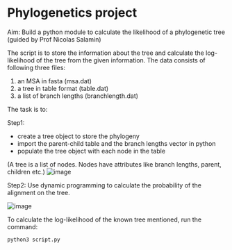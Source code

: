 # Phylogenetics project
Aim: Build a python module to calculate the likelihood of a phylogenetic tree (guided by Prof Nicolas Salamin)

The script is to store the information about the tree and calculate the log-likelihood of the tree from the given information. The data consists of following three files:

1. an MSA in fasta (msa.dat)
2. a tree in table format (table.dat)
3. a list of branch lengths (branchlength.dat)

The task is to:

Step1: 
- create a tree object to store the phylogeny
- import the parent-child table and the branch lengths vector in python
- populate the tree object with each node in the table

(A tree is a list of nodes. Nodes have attributes like branch lengths, parent, children etc.)
![image](https://github.com/user-attachments/assets/09409a9d-3a45-45f1-a8f5-864d6810372b)


Step2: Use dynamic programming to calculate the probability of the alignment on the tree.

![image](https://github.com/user-attachments/assets/0b5993e6-b651-4662-b5c3-3c13f7239f5e)


To calculate the log-likelihood of the known tree mentioned, run the command:

```python3 script.py```

